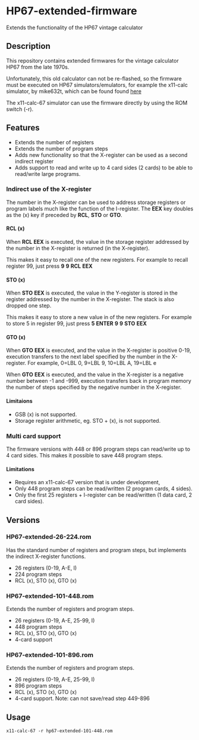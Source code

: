 # HP67-extended-firmware
Extends the functionality of the HP67 vintage calculator


## Description

This repository contains extended firmwares for the vintage calculator HP67
from the late 1970s.
 
Unfortunately, this old calculator can not be re-flashed, so the firmware must be 
executed on HP67 simulators/emulators, for example the x11-calc simulator, by mike632t, 
which can be found found [here](https://github.com/mike632t/x11-calc)

The x11-calc-67 simulator can use the firmware directly by using the ROM switch (-r).


## Features

- Extends the number of registers
- Extends the number of program steps
- Adds new functionality so that the X-register can be used as a second indirect register
- Adds support to read and write up to 4 card sides (2 cards) to be able to read/write large programs.


### Indirect use of the X-register 

The number in the X-register can be used to address storage registers or program labels much like the function of the I-register. The **EEX** key doubles as the (x) key if preceded by **RCL**, **STO** or **GTO**. 

#### RCL (x)

When **RCL** **EEX** is executed, the value in the storage register addressed by the number in the X-register is returned (in the X-register).

This makes it easy to recall one of the new registers. For example to recall register 99, just press **9** **9** **RCL** **EEX**

#### STO (x)

When **STO** **EEX** is executed, the value in the Y-register is stored in the register addressed by the number in the X-register. The stack is also dropped one step.

This makes it easy to store a new value in of the new registers. For example to store 5 in register 99, just press **5** **ENTER** **9** **9** **STO** **EEX**

#### GTO (x)

When **GTO** **EEX** is executed, and the value in the X-register is positive 0-19, execution transfers to the next label specified by the number in the X-register. For example, 0=LBL 0, 9=LBL 9, 10=LBL A, 19=LBL e

When **GTO** **EEX** is executed, and the value in the X-register is a negative number between -1 and -999, execution transfers back in program memory the number of steps specified by the negative number in the X-register.

#### Limitaions

- GSB (x) is not supported.
- Storage register arithmetic, eg. STO + (x), is not supported.

### Multi card support

The firmware versions with 448 or 896 program steps can read/write up to 4 card sides. This makes it possible to save 448 program steps.

#### Limitations
- Requires an x11-calc-67 version that is under development,
- Only 448 program steps can be read/written (2 program cards, 4 sides).
- Only the first 25 registers + I-register can be read/written (1 data card, 2 card sides).


## Versions

### HP67-extended-26-224.rom

Has the standard number of registers and program steps, but implements the indirect X-register functions.

- 26 registers (0-19, A-E, I)
- 224 program steps
- RCL (x), STO (x), GTO (x)

### HP67-extended-101-448.rom

Extends the number of registers and program steps.

- 26 registers (0-19, A-E, 25-99, I)
- 448 program steps
- RCL (x), STO (x), GTO (x)
- 4-card support

### HP67-extended-101-896.rom

Extends the number of registers and program steps.

- 26 registers (0-19, A-E, 25-99, I)
- 896 program steps
- RCL (x), STO (x), GTO (x)
- 4-card support. Note: can not save/read step 449-896


## Usage

```
x11-calc-67 -r hp67-extended-101-448.rom
```
